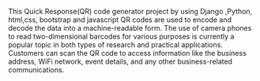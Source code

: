 This Quick Response(QR) code generator project by using Django ,Python, html,css, bootstrap and javascript
QR codes are used to encode and decode the data into a machine-readable form. The use of camera phones to read two-dimensional barcodes for various purposes is currently a popular topic in both types of research and practical applications. 
Customers can scan the QR code to access information like the business address, WiFi network, event details, and any other business-related communications.
